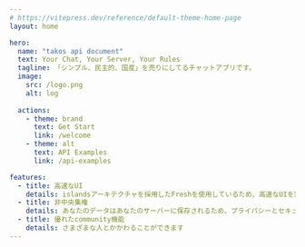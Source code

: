 ```yaml
---
# https://vitepress.dev/reference/default-theme-home-page
layout: home

hero:
  name: "takos api document"
  text: Your Chat, Your Server, Your Rules
  tagline: 「シンプル、民主的、国産」を売りにしてるチャットアプリです。
  image:
    src: /logo.png
    alt: log
    
  actions:
    - theme: brand
      text: Get Start
      link: /welcome
    - theme: alt
      text: API Examples
      link: /api-examples

features:
  - title: 高速なUI
    details: islandsアーキテクチャを採用したFreshを使用しているため、高速なUIを実現しています。
  - title: 非中央集権
    details: あなたのデータはあなたのサーバーに保存されるため、プライバシーとセキュリティが保護されます。 また、災害時のリスク分散にも役立ちます。
  - title: 優れたcommunity機能
    details: さまざまな人とかかわることができます
---
```

